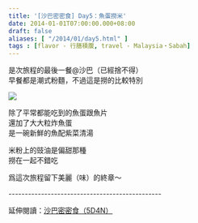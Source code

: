 ```yaml
---
title: '[沙巴密密食] Day5：魚蛋撈米'
date: 2014-01-01T07:00:00.000+08:00
draft: false
aliases: [ "/2014/01/day5.html" ]
tags : [flavor - 行膳積腹, travel - Malaysia・Sabah]
---
```


是次旅程的最後一餐@沙巴（已經捨不得）  
早餐都是潮式粉麵，不過這是撈的比較特別  

[![](https://2.bp.blogspot.com/-eQLhP-sfkKE/XCh5Kd8Yh4I/AAAAAAAADE4/3YJM4VZrfpQ9FVEdqABznxr6UalsWHlgQCLcBGAs/s640/65.jpg)](https://2.bp.blogspot.com/-eQLhP-sfkKE/XCh5Kd8Yh4I/AAAAAAAADE4/3YJM4VZrfpQ9FVEdqABznxr6UalsWHlgQCLcBGAs/s1600/65.jpg)

除了平常都能吃到的魚蛋跟魚片  
還加了大大粒炸魚蛋  
是一碗新鮮的魚配紫菜清湯  
  
米粉上的豉油是偏甜那種  
撈在一起不錯吃  
  
爲這次旅程留下美麗（味）的終章～  
  
\-----------------------------------------------  
  
延伸閱讀：[沙巴密密食（5D4N）](http://www.hidie.net/2014/01/5d4n.html)